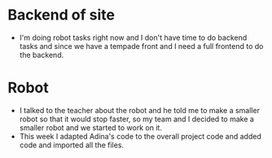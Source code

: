 # Backend of site
* I'm doing robot tasks right now and I don't have time to do backend tasks and since we have a tempade front and I need a full frontend to do the backend.
# Robot
* I talked to the teacher about the robot and he told me to make a smaller robot so that it would stop faster, so my team and I decided to make a smaller robot and we started to work on it. 
* This week I adapted Adina's code to the overall project code and added code and imported all the files. 

